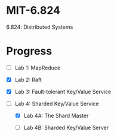 # MIT-6.824
6.824: Distributed Systems

# Progress
- [ ] Lab 1: MapReduce

- [X] Lab 2: Raft

- [X] Lab 3: Fault-tolerant Key/Value Service

- [ ] Lab 4: Sharded Key/Value Service

    - [X] Lab 4A:  The Shard Master
    
    - [ ] Lab 4B: Sharded Key/Value Server
